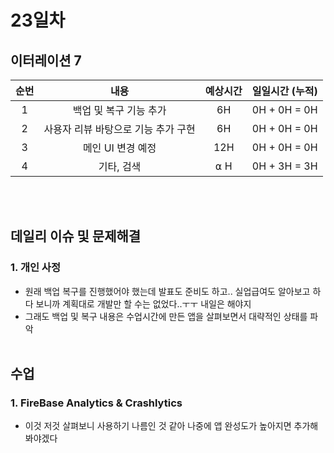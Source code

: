 # 23일차
## 이터레이션 7
|순번|내용|예상시간|일일시간 (누적)
|:---:|:-----:|:-------:|:-------:
|1|백업 및 복구 기능 추가| 6H | 0H + 0H = 0H
|2|사용자 리뷰 바탕으로 기능 추가 구현| 6H | 0H + 0H = 0H
|3|메인 UI 변경 예정| 12H | 0H + 0H = 0H
|4|기타, 검색| ⍺ H | 0H + 3H = 3H


</br></br>
## 데일리 이슈 및 문제해결
### 1. 개인 사정
  - 원래 백업 복구를 진행했어야 했는데 발표도 준비도 하고.. 실업급여도 알아보고 하다 보니까 계획대로 개발만 할 수는 없었다..ㅜㅜ 내일은 해야지
  - 그래도 백업 및 복구 내용은 수업시간에 만든 앱을 살펴보면서 대략적인 상태를 파악
</br></br>
## 수업
### 1. FireBase Analytics & Crashlytics
  - 이것 저것 살펴보니 사용하기 나름인 것 같아 나중에 앱 완성도가 높아지면 추가해봐야겠다
